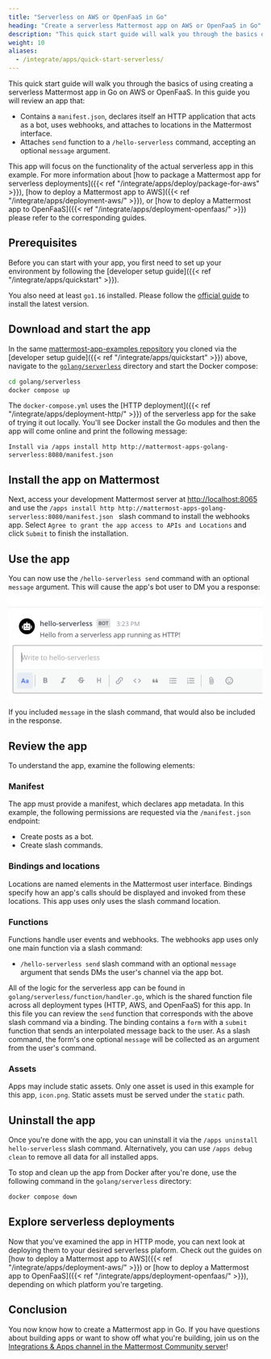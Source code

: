 ```yaml
---
title: "Serverless on AWS or OpenFaaS in Go"
heading: "Create a serverless Mattermost app on AWS or OpenFaaS in Go"
description: "This quick start guide will walk you through the basics of using creating a serverless Mattermost app in Go on AWS or OpenFaaS."
weight: 10
aliases:
  - /integrate/apps/quick-start-serverless/
---
```


This quick start guide will walk you through the basics of using creating a serverless Mattermost app in Go on AWS or OpenFaaS. In this guide you will review an app that:

- Contains a `manifest.json`, declares itself an HTTP application that acts as a bot, uses webhooks, and attaches to locations in the Mattermost interface.
- Attaches `send` function to a `/hello-serverless` command, accepting an optional `message` argument.

This app will focus on the functionality of the actual serverless app in this example. For more information about [how to package a Mattermost app for serverless deployments]({{< ref "/integrate/apps/deploy/package-for-aws" >}}), [how to deploy a Mattermost app to AWS]({{< ref "/integrate/apps/deployment-aws/" >}}), or [how to deploy a Mattermost app to OpenFaaS]({{< ref "/integrate/apps/deployment-openfaas/" >}}) please refer to the corresponding guides.

## Prerequisites

Before you can start with your app, you first need to set up your environment by following the [developer setup guide]({{< ref "/integrate/apps/quickstart" >}}).

You also need at least `go1.16` installed. Please follow the [official guide](https://golang.org/doc/install) to install the latest version.

## Download and start the app

In the same [mattermost-app-examples repository](https://github.com/mattermost/mattermost-app-examples) you cloned via the [developer setup guide]({{< ref "/integrate/apps/quickstart" >}}) above, navigate to the [`golang/serverless`](https://github.com/mattermost/mattermost-app-examples/tree/master/golang/serverless) directory and start the Docker compose:

```sh
cd golang/serverless
docker compose up
```

The `docker-compose.yml` uses the [HTTP deployment]({{< ref "/integrate/apps/deployment-http/" >}}) of the serverless app for the sake of trying it out locally. You'll see Docker install the Go modules and then the app will come online and print the following message:

```
Install via /apps install http http://mattermost-apps-golang-serverless:8080/manifest.json 
```

## Install the app on Mattermost

Next, access your development Mattermost server at [http://localhost:8065](http://localhost:8065) and use the `/apps install http http://mattermost-apps-golang-serverless:8080/manifest.json ` slash command to install the webhooks app. Select `Agree to grant the app access to APIs and Locations` and click `Submit` to finish the installation.

## Use the app

You can now use the `/hello-serverless send` command with an optional `message` argument. This will cause the app's bot user to DM you a response:

![image](response.png)

If you included `message` in the slash command, that would also be included in the response.

## Review the app

To understand the app, examine the following elements:

### Manifest

The app must provide a manifest, which declares app metadata. In this example, the following permissions are requested via the `/manifest.json` endpoint:

- Create posts as a bot.
- Create slash commands.

### Bindings and locations

Locations are named elements in the Mattermost user interface. Bindings specify how an app's calls should be displayed and invoked from these locations. This app uses only uses the slash command location.

### Functions

Functions handle user events and webhooks. The webhooks app uses only one main function via a slash command:

- `/hello-serverless send` slash command with an optional `message` argument that sends DMs the user's channel via the app bot.

All of the logic for the serverless app can be found in `golang/serverless/function/handler.go`, which is the shared function file across all deployment types (HTTP, AWS, and OpenFaaS) for this app. In this file you can review the `send` function that corresponds with the above slash command via a binding. The binding contains a `form` with a `submit` function that sends an interpolated message back to the user. As a slash command, the form's one optional `message` will be collected as an argument from the user's command.

### Assets

Apps may include static assets. Only one asset is used in this example for this app, `icon.png`. Static assets must be served under the `static` path.

## Uninstall the app

Once you're done with the app, you can uninstall it via the `/apps uninstall hello-serverless` slash command. Alternatively, you can use `/apps debug clean` to remove all data for all installed apps.

To stop and clean up the app from Docker after you're done, use the following command in the `golang/serverless` directory:

```sh
docker compose down
```

## Explore serverless deployments

Now that you've examined the app in HTTP mode, you can next look at deploying them to your desired serverless plaform. Check out the guides on [how to deploy a Mattermost app to AWS]({{< ref "/integrate/apps/deployment-aws/" >}}) or [how to deploy a Mattermost app to OpenFaaS]({{< ref "/integrate/apps/deployment-openfaas/" >}}), depending on which platform you're targeting.

## Conclusion

You now know how to create a Mattermost app in Go. If you have questions about building apps or want to show off what you're building, join us on the [Integrations & Apps channel in the Mattermost Community server](https://community.mattermost.com/core/channels/integrations)!